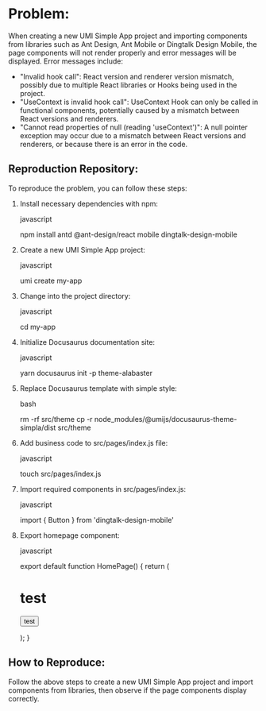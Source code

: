 # Problem:

When creating a new UMI Simple App project and importing components from libraries such as Ant Design, Ant Mobile or Dingtalk Design Mobile, the page components will not render properly and error messages will be displayed.
Error messages include:

- "Invalid hook call": React version and renderer version mismatch, possibly due to multiple React libraries or Hooks being used in the project.
- "UseContext is invalid hook call": UseContext Hook can only be called in functional components, potentially caused by a mismatch between React versions and renderers.
- "Cannot read properties of null (reading 'useContext')": A null pointer exception may occur due to a mismatch between React versions and renderers, or because there is an error in the code.

## Reproduction Repository:

To reproduce the problem, you can follow these steps:

1. Install necessary dependencies with npm:

   javascript


    npm install antd @ant-design/react mobile dingtalk-design-mobile

2. Create a new UMI Simple App project:

   javascript


    umi create my-app

3. Change into the project directory:

   javascript


    cd my-app

4. Initialize Docusaurus documentation site:

   javascript


    yarn docusaurus init -p theme-alabaster

5. Replace Docusaurus template with simple style:

   bash


    rm -rf src/theme
    cp -r node_modules/@umijs/docusaurus-theme-simpla/dist src/theme

6. Add business code to src/pages/index.js file:

   javascript


    touch src/pages/index.js

7. Import required components in src/pages/index.js:

   javascript


    import { Button } from 'dingtalk-design-mobile'

8. Export homepage component:

   javascript


    export default function HomePage() {
      return (
        <div>
          <h1>test</h1>
          <p><Button>test</Button></p>
        </div>
      );
    }

## How to Reproduce:

Follow the above steps to create a new UMI Simple App project and import components from libraries, then observe if the page components display correctly.
